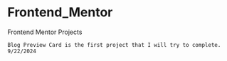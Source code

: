 # Frontend_Mentor

Frontend Mentor Projects

    Blog Preview Card is the first project that I will try to complete. 9/22/2024
